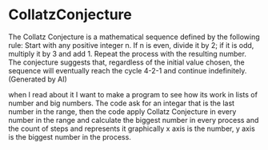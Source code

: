 # CollatzConjecture

The Collatz Conjecture is a mathematical sequence defined by the following rule: Start with any positive integer n. If n is even, divide it by 2; if it is odd, multiply it by 3 and add 1. Repeat the process with the resulting number. The conjecture suggests that, regardless of the initial value chosen, the sequence will eventually reach the cycle 4-2-1 and continue indefinitely. (Generated by AI)

when I read about it I want to make a program to see how its work in lists of number and big numbers. 
The code ask for an integar that is the last number in the range, then the code apply Collatz Conjecture in every number in the range and calculate the biggest number in every process and the count of steps and represents it graphically x axis is the number, y axis is the biggest number in the process.
